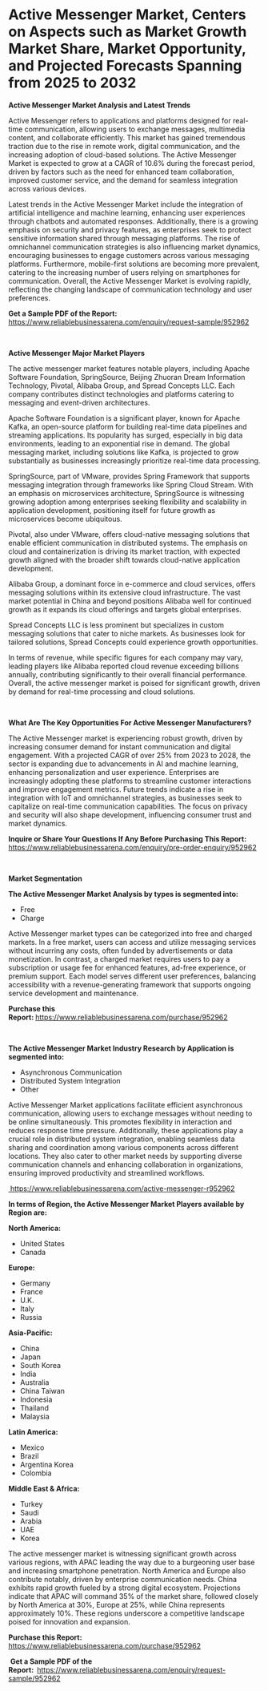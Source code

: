 <p><h1>Active Messenger Market, Centers on Aspects such as Market Growth Market Share, Market Opportunity, and Projected Forecasts Spanning from 2025 to 2032</h1></p><p><strong>Active Messenger Market Analysis and Latest Trends</strong></p>
<p><p>Active Messenger refers to applications and platforms designed for real-time communication, allowing users to exchange messages, multimedia content, and collaborate efficiently. This market has gained tremendous traction due to the rise in remote work, digital communication, and the increasing adoption of cloud-based solutions. The Active Messenger Market is expected to grow at a CAGR of 10.6% during the forecast period, driven by factors such as the need for enhanced team collaboration, improved customer service, and the demand for seamless integration across various devices.</p><p>Latest trends in the Active Messenger Market include the integration of artificial intelligence and machine learning, enhancing user experiences through chatbots and automated responses. Additionally, there is a growing emphasis on security and privacy features, as enterprises seek to protect sensitive information shared through messaging platforms. The rise of omnichannel communication strategies is also influencing market dynamics, encouraging businesses to engage customers across various messaging platforms. Furthermore, mobile-first solutions are becoming more prevalent, catering to the increasing number of users relying on smartphones for communication. Overall, the Active Messenger Market is evolving rapidly, reflecting the changing landscape of communication technology and user preferences.</p></p>
<p><strong>Get a Sample PDF of the Report:&nbsp;</strong> <a href="https://www.reliablebusinessarena.com/enquiry/request-sample/952962?utm_campaign=3610&utm_medium=2&utm_source=Github&utm_content=ia&utm_term=17042025&utm_id=active-messenger">https://www.reliablebusinessarena.com/enquiry/request-sample/952962</a></p>
<p>&nbsp;</p>
<p><strong>Active Messenger Major Market Players</strong></p>
<p><p>The active messenger market features notable players, including Apache Software Foundation, SpringSource, Beijing Zhuoran Dream Information Technology, Pivotal, Alibaba Group, and Spread Concepts LLC. Each company contributes distinct technologies and platforms catering to messaging and event-driven architectures.</p><p>Apache Software Foundation is a significant player, known for Apache Kafka, an open-source platform for building real-time data pipelines and streaming applications. Its popularity has surged, especially in big data environments, leading to an exponential rise in demand. The global messaging market, including solutions like Kafka, is projected to grow substantially as businesses increasingly prioritize real-time data processing.</p><p>SpringSource, part of VMware, provides Spring Framework that supports messaging integration through frameworks like Spring Cloud Stream. With an emphasis on microservices architecture, SpringSource is witnessing growing adoption among enterprises seeking flexibility and scalability in application development, positioning itself for future growth as microservices become ubiquitous.</p><p>Pivotal, also under VMware, offers cloud-native messaging solutions that enable efficient communication in distributed systems. The emphasis on cloud and containerization is driving its market traction, with expected growth aligned with the broader shift towards cloud-native application development.</p><p>Alibaba Group, a dominant force in e-commerce and cloud services, offers messaging solutions within its extensive cloud infrastructure. The vast market potential in China and beyond positions Alibaba well for continued growth as it expands its cloud offerings and targets global enterprises.</p><p>Spread Concepts LLC is less prominent but specializes in custom messaging solutions that cater to niche markets. As businesses look for tailored solutions, Spread Concepts could experience growth opportunities.</p><p>In terms of revenue, while specific figures for each company may vary, leading players like Alibaba reported cloud revenue exceeding billions annually, contributing significantly to their overall financial performance. Overall, the active messenger market is poised for significant growth, driven by demand for real-time processing and cloud solutions.</p></p>
<p>&nbsp;</p>
<p><strong>What Are The Key Opportunities For Active Messenger Manufacturers?</strong></p>
<p><p>The Active Messenger market is experiencing robust growth, driven by increasing consumer demand for instant communication and digital engagement. With a projected CAGR of over 25% from 2023 to 2028, the sector is expanding due to advancements in AI and machine learning, enhancing personalization and user experience. Enterprises are increasingly adopting these platforms to streamline customer interactions and improve engagement metrics. Future trends indicate a rise in integration with IoT and omnichannel strategies, as businesses seek to capitalize on real-time communication capabilities. The focus on privacy and security will also shape development, influencing consumer trust and market dynamics.</p></p>
<p><strong>Inquire or Share Your Questions If Any Before Purchasing This Report:</strong> <a href="https://www.reliablebusinessarena.com/enquiry/pre-order-enquiry/952962?utm_campaign=3610&utm_medium=2&utm_source=Github&utm_content=ia&utm_term=17042025&utm_id=active-messenger">https://www.reliablebusinessarena.com/enquiry/pre-order-enquiry/952962</a></p>
<p>&nbsp;</p>
<p><strong>Market Segmentation</strong></p>
<p><strong>The Active Messenger Market Analysis by types is segmented into:</strong></p>
<p><ul><li>Free</li><li>Charge</li></ul></p>
<p><p>Active Messenger market types can be categorized into free and charged markets. In a free market, users can access and utilize messaging services without incurring any costs, often funded by advertisements or data monetization. In contrast, a charged market requires users to pay a subscription or usage fee for enhanced features, ad-free experience, or premium support. Each model serves different user preferences, balancing accessibility with a revenue-generating framework that supports ongoing service development and maintenance.</p></p>
<p><strong>Purchase this Report:&nbsp;</strong><a href="https://www.reliablebusinessarena.com/purchase/952962?utm_campaign=3610&utm_medium=2&utm_source=Github&utm_content=ia&utm_term=17042025&utm_id=active-messenger">https://www.reliablebusinessarena.com/purchase/952962</a></p>
<p>&nbsp;</p>
<p><strong>The Active Messenger Market Industry Research by Application is segmented into:</strong></p>
<p><ul><li>Asynchronous Communication</li><li>Distributed System Integration</li><li>Other</li></ul></p>
<p><p>Active Messenger Market applications facilitate efficient asynchronous communication, allowing users to exchange messages without needing to be online simultaneously. This promotes flexibility in interaction and reduces response time pressure. Additionally, these applications play a crucial role in distributed system integration, enabling seamless data sharing and coordination among various components across different locations. They also cater to other market needs by supporting diverse communication channels and enhancing collaboration in organizations, ensuring improved productivity and streamlined workflows.</p></p>
<p><a href="https://www.reliablebusinessarena.com/active-messenger-r952962?utm_campaign=3610&utm_medium=2&utm_source=Github&utm_content=ia&utm_term=17042025&utm_id=active-messenger">&nbsp;https://www.reliablebusinessarena.com/active-messenger-r952962</a></p>
<p><strong>In terms of Region, the Active Messenger Market Players available by Region are:</strong></p>
<p>
    <p> <strong> North America: </strong>
        <ul>
            <li>United States</li>
            <li>Canada</li>
        </ul>
        </p> 
    <p> <strong> Europe: </strong>
        <ul>
            <li>Germany</li>
            <li>France</li>
            <li>U.K.</li>
            <li>Italy</li>
            <li>Russia</li>
        </ul>
        </p> 
    <p> <strong> Asia-Pacific: </strong>
        <ul>
            <li>China</li>
            <li>Japan</li>
            <li>South Korea</li>
            <li>India</li>
            <li>Australia</li>
            <li>China Taiwan</li>
            <li>Indonesia</li>
            <li>Thailand</li>
            <li>Malaysia</li>
        </ul>
        </p> 
    <p> <strong> Latin America: </strong>
        <ul>
            <li>Mexico</li>
            <li>Brazil</li>
            <li>Argentina Korea</li>
            <li>Colombia</li>
        </ul>
        </p> 
    <p> <strong> Middle East & Africa: </strong>
        <ul>
            <li>Turkey</li>
            <li>Saudi</li>
            <li>Arabia</li>
            <li>UAE</li>
            <li>Korea</li>
        </ul>
    </p>
    </p>
<p><p>The active messenger market is witnessing significant growth across various regions, with APAC leading the way due to a burgeoning user base and increasing smartphone penetration. North America and Europe also contribute notably, driven by enterprise communication needs. China exhibits rapid growth fueled by a strong digital ecosystem. Projections indicate that APAC will command 35% of the market share, followed closely by North America at 30%, Europe at 25%, while China represents approximately 10%. These regions underscore a competitive landscape poised for innovation and expansion.</p></p>
<p><strong>Purchase this Report: </strong><a href="https://www.reliablebusinessarena.com/purchase/952962?utm_campaign=3610&utm_medium=2&utm_source=Github&utm_content=ia&utm_term=17042025&utm_id=active-messenger">https://www.reliablebusinessarena.com/purchase/952962</a></p>
<p>&nbsp;<strong>Get a Sample PDF of the Report:&nbsp;&nbsp;</strong><a href="https://www.reliablebusinessarena.com/enquiry/request-sample/952962?utm_campaign=3610&utm_medium=2&utm_source=Github&utm_content=ia&utm_term=17042025&utm_id=active-messenger">https://www.reliablebusinessarena.com/enquiry/request-sample/952962</a></p>
<p><strong></strong></p>
<p><p></p><p></p><p></p></p>